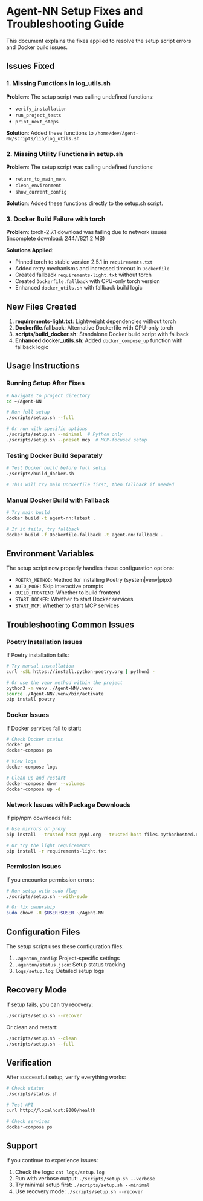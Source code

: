 # Agent-NN Setup Fixes and Troubleshooting Guide

This document explains the fixes applied to resolve the setup script errors and Docker build issues.

## Issues Fixed

### 1. Missing Functions in log_utils.sh

**Problem**: The setup script was calling undefined functions:
- `verify_installation`
- `run_project_tests` 
- `print_next_steps`

**Solution**: Added these functions to `/home/dev/Agent-NN/scripts/lib/log_utils.sh`

### 2. Missing Utility Functions in setup.sh

**Problem**: The setup script was calling undefined functions:
- `return_to_main_menu`
- `clean_environment`
- `show_current_config`

**Solution**: Added these functions directly to the setup.sh script.

### 3. Docker Build Failure with torch

**Problem**: torch-2.7.1 download was failing due to network issues (incomplete download: 244.1/821.2 MB)

**Solutions Applied**:
- Pinned torch to stable version 2.5.1 in `requirements.txt`
- Added retry mechanisms and increased timeout in `Dockerfile`
- Created fallback `requirements-light.txt` without torch
- Created `Dockerfile.fallback` with CPU-only torch version
- Enhanced `docker_utils.sh` with fallback build logic

## New Files Created

1. **requirements-light.txt**: Lightweight dependencies without torch
2. **Dockerfile.fallback**: Alternative Dockerfile with CPU-only torch
3. **scripts/build_docker.sh**: Standalone Docker build script with fallback
4. **Enhanced docker_utils.sh**: Added `docker_compose_up` function with fallback logic

## Usage Instructions

### Running Setup After Fixes

```bash
# Navigate to project directory
cd ~/Agent-NN

# Run full setup
./scripts/setup.sh --full

# Or run with specific options
./scripts/setup.sh --minimal  # Python only
./scripts/setup.sh --preset mcp  # MCP-focused setup
```

### Testing Docker Build Separately

```bash
# Test Docker build before full setup
./scripts/build_docker.sh

# This will try main Dockerfile first, then fallback if needed
```

### Manual Docker Build with Fallback

```bash
# Try main build
docker build -t agent-nn:latest .

# If it fails, try fallback
docker build -f Dockerfile.fallback -t agent-nn:fallback .
```

## Environment Variables

The setup script now properly handles these configuration options:

- `POETRY_METHOD`: Method for installing Poetry (system|venv|pipx)
- `AUTO_MODE`: Skip interactive prompts
- `BUILD_FRONTEND`: Whether to build frontend
- `START_DOCKER`: Whether to start Docker services
- `START_MCP`: Whether to start MCP services

## Troubleshooting Common Issues

### Poetry Installation Issues

If Poetry installation fails:

```bash
# Try manual installation
curl -sSL https://install.python-poetry.org | python3 -

# Or use the venv method within the project
python3 -m venv ./Agent-NN/.venv
source ./Agent-NN/.venv/bin/activate
pip install poetry
```

### Docker Issues

If Docker services fail to start:

```bash
# Check Docker status
docker ps
docker-compose ps

# View logs
docker-compose logs

# Clean up and restart
docker-compose down --volumes
docker-compose up -d
```

### Network Issues with Package Downloads

If pip/npm downloads fail:

```bash
# Use mirrors or proxy
pip install --trusted-host pypi.org --trusted-host files.pythonhosted.org -r requirements.txt

# Or try the light requirements
pip install -r requirements-light.txt
```

### Permission Issues

If you encounter permission errors:

```bash
# Run setup with sudo flag
./scripts/setup.sh --with-sudo

# Or fix ownership
sudo chown -R $USER:$USER ~/Agent-NN
```

## Configuration Files

The setup script uses these configuration files:

1. `.agentnn_config`: Project-specific settings
2. `.agentnn/status.json`: Setup status tracking
3. `logs/setup.log`: Detailed setup logs

## Recovery Mode

If setup fails, you can try recovery:

```bash
./scripts/setup.sh --recover
```

Or clean and restart:

```bash
./scripts/setup.sh --clean
./scripts/setup.sh --full
```

## Verification

After successful setup, verify everything works:

```bash
# Check status
./scripts/status.sh

# Test API
curl http://localhost:8000/health

# Check services
docker-compose ps
```

## Support

If you continue to experience issues:

1. Check the logs: `cat logs/setup.log`
2. Run with verbose output: `./scripts/setup.sh --verbose`
3. Try minimal setup first: `./scripts/setup.sh --minimal`
4. Use recovery mode: `./scripts/setup.sh --recover`

